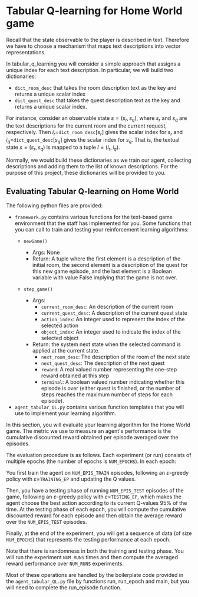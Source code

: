 # Tabular Q-learning for Home World game

Recall that the state observable to the player is described in text. Therefore we have to choose a mechanism that maps text descriptions into vector representations.

In tabular_q_learning you will consider a simple approach that assigns a unique index for each text description. In particular, we will build two dictionaries:

- ```dict_room_desc``` that takes the room description text as the key and returns a unique scalar index
- ```dict_quest_desc``` that takes the quest description text as the key and returns a unique scalar index.

For instance, consider an observable state $s = (s_r, s_q)$, where $s_{r}$ and $s_{q}$ are the text descriptions for the current room and the current request, respectively. Then $i_{r}=$```dict_room_desc```$[s_{r}]$ gives the scalar index for $s_{r}$ and $i_{q}=$```dict_quest_desc```$[s_{q}]$ gives the scalar index for $s_{q}$. That is, the textual state $s=(s_{r},s_{q})$ is mapped to a tuple $I=(i_{r},i_{q})$.

Normally, we would build these dictionaries as we train our agent, collecting descriptions and adding them to the list of known descriptions. For the purpose of this project, these dictionaries will be provided to you.

## Evaluating Tabular Q-learning on Home World

The following python files are provided:

- ```framework.py``` contains various functions for the text-based game environment that the staff has implemented for you. Some functions that you can call to train and testing your reinforcement learning algorithms:
    - ```newGame()```
        - Args: None
        - Return: A tuple where the first element is a description of the initial room, the second element is a description of the quest for this new game episode, and the last element is a Boolean variable with value False implying that the game is not over.

    - ```step_game()```
        - Args:
            - ```current_room_desc```: An description of the current room
            - ```current_quest_desc```: A description of the current quest state
            - ```action_index```: An integer used to represent the index of the selected action
            - ```object_index```: An integer used to indicate the index of the selected object
        - Return: the system next state when the selected command is applied at the current state.
            - ```next_room_desc```: The description of the room of the next state
            - ```next_quest_desc```: The description of the next quest
            - ```reward```: A real valued number representing the one-step reward obtained at this step
            - ```terminal```: A boolean valued number indicating whether this episode is over (either quest is finished, or the number of steps reaches the maximum number of steps for each episode).
- ```agent_tabular_QL.py``` contains various function templates that you will use to implement your learning algorithm.

In this section, you will evaluate your learning algorithm for the Home World game. The metric we use to measure an agent's performance is the cumulative discounted reward obtained per episode averaged over the episodes.

The evaluation procedure is as follows. Each experiment (or run) consists of multiple epochs (the number of epochs is ```NUM_EPOCHS```). In each epoch:

You first train the agent on ```NUM_EPIS_TRAIN``` episodes, following an $\varepsilon$-greedy policy with $\varepsilon=$```TRAINING_EP``` and updating the Q values.

Then, you have a testing phase of running ```NUM_EPIS_TEST``` episodes of the game, following an $\varepsilon$-greedy policy with $\varepsilon =$```TESTING_EP```, which makes the agent choose the best action according to its current Q-values $95\%$ of the time. At the testing phase of each epoch, you will compute the cumulative discounted reward for each episode and then obtain the average reward over the ```NUM_EPIS_TEST``` episodes.

Finally, at the end of the experiment, you will get a sequence of data (of size ```NUM_EPOCHS```) that represents the testing performance at each epoch.

Note that there is randomness in both the training and testing phase. You will run the experiment ```NUM_RUNS``` times and then compute the averaged reward performance over ```NUM_RUNS``` experiments.

Most of these operations are handled by the boilerplate code provided in the ```agent_tabular_QL.py``` file by functions run, run_epoch and main, but you will need to complete the run_episode function.
